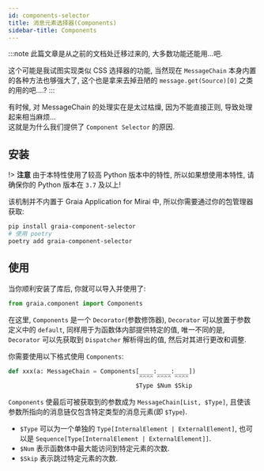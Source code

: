 ```yaml
---
id: components-selector
title: 消息元素选择器(Components)
sidebar-title: Components
---
```


:::note
此篇文章是从之前的文档处迁移过来的, 大多数功能还能用...吧.

这个可能是我试图实现类似 CSS 选择器的功能, 当然现在 `MessageChain` 本身内置的各种方法也够强大了,
这个也是拿来去掉丑陋的 `message.get(Source)[0]` 之类的用的吧....?
:::

有时候, 对 MessageChain 的处理实在是太过枯燥, 因为不能直接正则, 导致处理起来相当麻烦...  
这就是为什么我们提供了 `Component Selector` 的原因.

## 安装

!> **注意** 由于本特性使用了较高 Python 版本中的特性, 所以如果想使用本特性,
请确保你的 Python 版本在 `3.7` 及以上!

该机制并不内置于 Graia Application for Mirai 中,
所以你需要通过你的包管理器获取:

``` bash
pip install graia-component-selector
# 使用 poetry
poetry add graia-component-selector
```

## 使用

当你顺利安装了库后, 你就可以导入并使用了:

``` python
from graia.component import Components
```

在这里, `Components` 是一个 `Decorator`(参数修饰器),
`Decorator` 可以放置于参数定义中的 `default`, 同样用于为函数体内部提供特定的值,
唯一不同的是, `Decorator` 可以先获取到 `Dispatcher` 解析得出的值,
然后对其进行更改和调整.

你需要使用以下格式使用 `Components`:

``` python
def xxx(a: MessageChain = Components[____:____:____])
                                     ^^^^ ^^^^ ^^^^
                                    $Type $Num $Skip
```

`Components` 使最后可被获取到的参数成为 `MessageChain[List, $Type]`,
且使该参数所指向的消息链仅包含特定类型的消息元素(即 `$Type`).

 - `$Type` 可以为一个单独的 `Type[InternalElement | ExternalElement]`,
也可以是 `Sequence[Type[InternalElement | ExternalElement]]`.
 - `$Num` 表示函数体中最大能访问到特定元素的次数.
 - `$Skip` 表示跳过特定元素的次数.